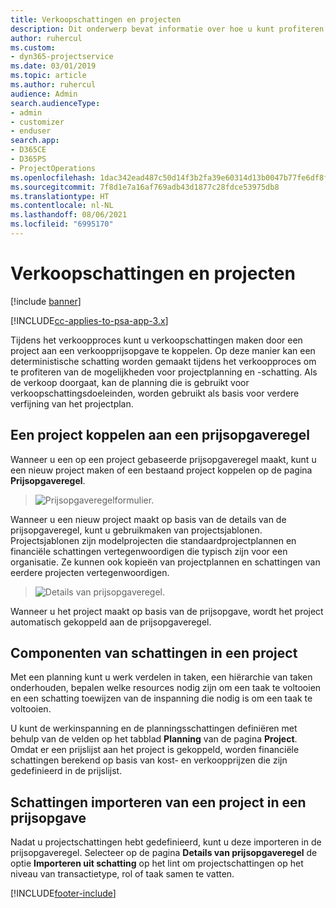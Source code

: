 ```yaml
---
title: Verkoopschattingen en projecten
description: Dit onderwerp bevat informatie over hoe u kunt profiteren van de planning en schattingen in het verkoopproces.
author: ruhercul
ms.custom:
- dyn365-projectservice
ms.date: 03/01/2019
ms.topic: article
ms.author: ruhercul
audience: Admin
search.audienceType:
- admin
- customizer
- enduser
search.app:
- D365CE
- D365PS
- ProjectOperations
ms.openlocfilehash: 1dac342ead487c50d14f3b2fa39e60314d13b0047b77fe6df8f32dee29b09422
ms.sourcegitcommit: 7f8d1e7a16af769adb43d1877c28fdce53975db8
ms.translationtype: HT
ms.contentlocale: nl-NL
ms.lasthandoff: 08/06/2021
ms.locfileid: "6995170"
---
```

# <a name="sales-estimates-and-projects"></a>Verkoopschattingen en projecten

[!include [banner](../includes/psa-now-project-operations.md)]

[!INCLUDE[cc-applies-to-psa-app-3.x](../includes/cc-applies-to-psa-app-3x.md)]

Tijdens het verkoopproces kunt u verkoopschattingen maken door een project aan een verkoopprijsopgave te koppelen. Op deze manier kan een deterministische schatting worden gemaakt tijdens het verkoopproces om te profiteren van de mogelijkheden voor projectplanning en -schatting. Als de verkoop doorgaat, kan de planning die is gebruikt voor verkoopschattingsdoeleinden, worden gebruikt als basis voor verdere verfijning van het projectplan.

## <a name="linking-a-project-to-a-quote-line"></a>Een project koppelen aan een prijsopgaveregel

Wanneer u een op een project gebaseerde prijsopgaveregel maakt, kunt u een nieuw project maken of een bestaand project koppelen op de pagina **Prijsopgaveregel**. 

> ![Prijsopgaveregelformulier.](media/project-8.png)
 
Wanneer u een nieuw project maakt op basis van de details van de prijsopgaveregel, kunt u gebruikmaken van projectsjablonen. Projectsjablonen zijn modelprojecten die standaardprojectplannen en financiële schattingen vertegenwoordigen die typisch zijn voor een organisatie. Ze kunnen ook kopieën van projectplannen en schattingen van eerdere projecten vertegenwoordigen.

> ![Details van prijsopgaveregel.](media/project-9.png)
  
Wanneer u het project maakt op basis van de prijsopgave, wordt het project automatisch gekoppeld aan de prijsopgaveregel.

## <a name="components-of-estimates-in-a-project"></a>Componenten van schattingen in een project

Met een planning kunt u werk verdelen in taken, een hiërarchie van taken onderhouden, bepalen welke resources nodig zijn om een taak te voltooien en een schatting toewijzen van de inspanning die nodig is om een taak te voltooien.

U kunt de werkinspanning en de planningsschattingen definiëren met behulp van de velden op het tabblad **Planning** van de pagina **Project**. Omdat er een prijslijst aan het project is gekoppeld, worden financiële schattingen berekend op basis van kost- en verkoopprijzen die zijn gedefinieerd in de prijslijst.

## <a name="importing-estimates-from-a-project-into-a-quote"></a>Schattingen importeren van een project in een prijsopgave

Nadat u projectschattingen hebt gedefinieerd, kunt u deze importeren in de prijsopgaveregel. Selecteer op de pagina **Details van prijsopgaveregel** de optie **Importeren uit schatting** op het lint om projectschattingen op het niveau van transactietype, rol of taak samen te vatten.


[!INCLUDE[footer-include](../includes/footer-banner.md)]